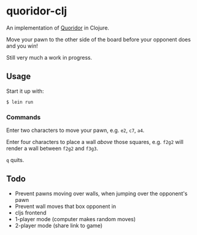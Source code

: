 # quoridor-clj

An implementation of [Quoridor](https://en.wikipedia.org/wiki/Quoridor) in Clojure.

Move your pawn to the other side of the board before your opponent does and you win!

Still very much a work in progress.

## Usage

Start it up with:

`$ lein run`

### Commands

Enter two characters to move your pawn, e.g. `e2`, `c7`, `a4`.

Enter four characters to place a wall _above_ those squares, e.g. `f2g2` will render a wall between `f2g2` and `f3g3`.

`q` quits.

## Todo

* Prevent pawns moving over walls, when jumping over the opponent's pawn
* Prevent wall moves that box opponent in
* cljs frontend
* 1-player mode (computer makes random moves)
* 2-player mode (share link to game)
